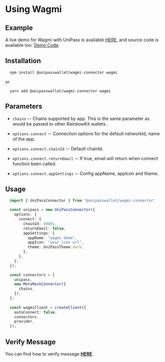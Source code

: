 # Using Wagmi

## Example

A live demo for Wagmi with UniPass is available [HERE](https://up-wagmi-demo.vercel.app/), and source code is available too: [Demo Code](https://github.com/UniPassID/wagmi-connector-demo).

## Installation

```shell
  npm install @unipasswallet/wagmi-connector wagmi
```
or
```shell
  yarn add @unipasswallet/wagmi-connector wagmi
```

## Parameters

* `chains` -- Chains supported by app. This is the same parameter as would be passed to other RainbowKit wallets..

* `options.connect` -- Connection options for the default networkId, name of the app.

* `options.connect.chainId` -- Default chainId.

* `options.connect.returnEmail` -- If true, email will return when connect function been called.

* `options.connect.appSettings` -- Config appName, appIcon and theme.

## Usage

```ts
  import { UniPassConnector } from "@unipasswallet/wagmi-connector'

  const unipass = new UniPassConnector({
    options: {
      connect: {
        chainId: 80001,
        returnEmail: false,
        appSettings: {
          appName: "wagmi demo",
          appIcon: "your icon url",
          theme: UniPassTheme.dark,
        },
      },
    },
  });

  const connectors = [
    unipass,
    new MetaMaskConnector({
      chains,
    }),
  ];
  
  const wagmiClient = createClient({
    autoConnect: false,
    connectors,
    provider,
  });
```

## Verify Message

You can find how to verify message [**HERE**](../verifying-messages/eip191-verifying-messages).
